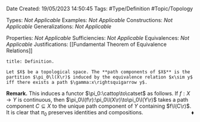 <div class="topSpace"></div>

Date Created: 19/05/2023 14:50:45
Tags: #Type/Definition #Topic/Topology

Types: <i>Not Applicable</i>
Examples: <i>Not Applicable</i>
Constructions: <i>Not Applicable</i>
Generalizations: <i>Not Applicable</i>

Properties: <i>Not Applicable</i>
Sufficiencies: <i>Not Applicable</i>
Equivalences: <i>Not Applicable</i>
Justifications: [[Fundamental Theorem of Equivalence Relations]]

``` ad-Definition
title: Definition.

Let $X$ be a topological space. The **path components of $X$** is the partition $\pi_0\l(X\r)$ induced by the equivalence relation $x\sim y$ iff there exists a path $\gamma:x\rightsquigarrow y$.

```

<b>Remark.</b> This induces a functor $\pi_0:\cattop\to\catset$ as follows. If $f:X\to Y$ is continuous, then $\pi_0\l(f\r):\pi_0\l(X\r)\to\pi_0\l(Y\r)$ takes a path component $C\subseteq X$ to the unique path component of $Y$ containing $f\l(C\r)$. It is clear that $\pi_0$ preserves identities and compositions.<span style="float:right;">$\blacklozenge$</span>
